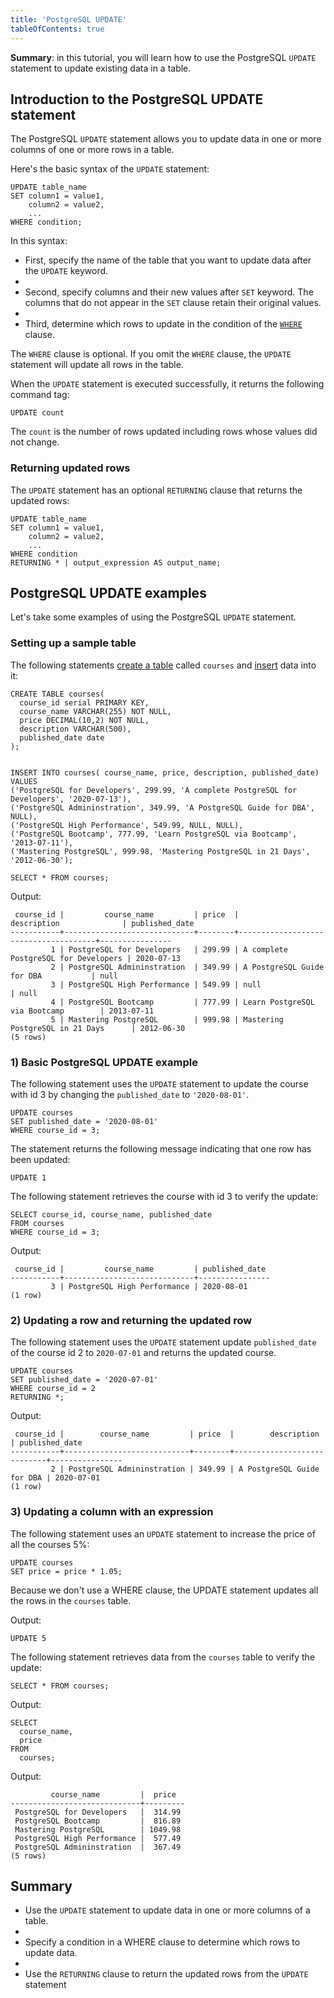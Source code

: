 ```yaml
---
title: 'PostgreSQL UPDATE'
tableOfContents: true
---
```



**Summary**: in this tutorial, you will learn how to use the PostgreSQL `UPDATE` statement to update existing data in a table.





## Introduction to the PostgreSQL UPDATE statement





The PostgreSQL `UPDATE` statement allows you to update data in one or more columns of one or more rows in a table.





Here's the basic syntax of the `UPDATE` statement:





```
UPDATE table_name
SET column1 = value1,
    column2 = value2,
    ...
WHERE condition;
```





In this syntax:





- First, specify the name of the table that you want to update data after the `UPDATE` keyword.
-
- Second, specify columns and their new values after `SET` keyword. The columns that do not appear in the `SET` clause retain their original values.
-
- Third, determine which rows to update in the condition of the [`WHERE`](/docs/postgresql/postgresql-where) clause.





The `WHERE` clause is optional. If you omit the `WHERE` clause, the `UPDATE` statement will update all rows in the table.





When the `UPDATE` statement is executed successfully, it returns the following command tag:





```
UPDATE count
```





The `count` is the number of rows updated including rows whose values did not change.





### Returning updated rows





The `UPDATE` statement has an optional `RETURNING` clause that returns the updated rows:





```
UPDATE table_name
SET column1 = value1,
    column2 = value2,
    ...
WHERE condition
RETURNING * | output_expression AS output_name;
```





## PostgreSQL UPDATE examples





Let's take some examples of using the PostgreSQL `UPDATE` statement.





### Setting up a sample table





The following statements [create a table](/docs/postgresql/postgresql-create-table/) called `courses` and [insert](https://www.postgresqltutorial.com/postgresql-tutorial/postgresql-insert) data into it:





```
CREATE TABLE courses(
  course_id serial PRIMARY KEY,
  course_name VARCHAR(255) NOT NULL,
  price DECIMAL(10,2) NOT NULL,
  description VARCHAR(500),
  published_date date
);


INSERT INTO courses( course_name, price, description, published_date)
VALUES
('PostgreSQL for Developers', 299.99, 'A complete PostgreSQL for Developers', '2020-07-13'),
('PostgreSQL Admininstration', 349.99, 'A PostgreSQL Guide for DBA', NULL),
('PostgreSQL High Performance', 549.99, NULL, NULL),
('PostgreSQL Bootcamp', 777.99, 'Learn PostgreSQL via Bootcamp', '2013-07-11'),
('Mastering PostgreSQL', 999.98, 'Mastering PostgreSQL in 21 Days', '2012-06-30');

SELECT * FROM courses;
```





Output:





```
 course_id |         course_name         | price  |             description              | published_date
-----------+-----------------------------+--------+--------------------------------------+----------------
         1 | PostgreSQL for Developers   | 299.99 | A complete PostgreSQL for Developers | 2020-07-13
         2 | PostgreSQL Admininstration  | 349.99 | A PostgreSQL Guide for DBA           | null
         3 | PostgreSQL High Performance | 549.99 | null                                 | null
         4 | PostgreSQL Bootcamp         | 777.99 | Learn PostgreSQL via Bootcamp        | 2013-07-11
         5 | Mastering PostgreSQL        | 999.98 | Mastering PostgreSQL in 21 Days      | 2012-06-30
(5 rows)
```





### 1) Basic PostgreSQL UPDATE example





The following statement uses the `UPDATE` statement to update the course with id 3 by changing the `published_date` to `'2020-08-01'`.





```
UPDATE courses
SET published_date = '2020-08-01'
WHERE course_id = 3;
```





The statement returns the following message indicating that one row has been updated:





```
UPDATE 1
```





The following statement retrieves the course with id 3 to verify the update:





```
SELECT course_id, course_name, published_date
FROM courses
WHERE course_id = 3;
```





Output:





```
 course_id |         course_name         | published_date
-----------+-----------------------------+----------------
         3 | PostgreSQL High Performance | 2020-08-01
(1 row)
```





### 2) Updating a row and returning the updated row





The following statement uses the `UPDATE` statement update `published_date` of the course id 2 to `2020-07-01` and returns the updated course.





```
UPDATE courses
SET published_date = '2020-07-01'
WHERE course_id = 2
RETURNING *;
```





Output:





```
 course_id |        course_name         | price  |        description         | published_date
-----------+----------------------------+--------+----------------------------+----------------
         2 | PostgreSQL Admininstration | 349.99 | A PostgreSQL Guide for DBA | 2020-07-01
(1 row)
```





### 3) Updating a column with an expression





The following statement uses an `UPDATE` statement to increase the price of all the courses 5%:





```
UPDATE courses
SET price = price * 1.05;
```





Because we don't use a WHERE clause, the UPDATE statement updates all the rows in the `courses` table.





Output:





```
UPDATE 5
```





The following statement retrieves data from the `courses` table to verify the update:





```
SELECT * FROM courses;
```





Output:





```
SELECT
  course_name,
  price
FROM
  courses;
```





Output:





```
         course_name         |  price
-----------------------------+---------
 PostgreSQL for Developers   |  314.99
 PostgreSQL Bootcamp         |  816.89
 Mastering PostgreSQL        | 1049.98
 PostgreSQL High Performance |  577.49
 PostgreSQL Admininstration  |  367.49
(5 rows)
```





## Summary





- Use the `UPDATE` statement to update data in one or more columns of a table.
-
- Specify a condition in a WHERE clause to determine which rows to update data.
-
- Use the `RETURNING` clause to return the updated rows from the `UPDATE` statement


